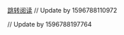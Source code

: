 [跳转阅读](https://github.com/AfterThreeYears/blog/issues/2)
// Update by 1596788110972

// Update by 1596788197764
